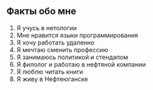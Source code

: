 ## Факты обо мне

1. Я учусь в нетологии
2. Мне нравится языки программирования
3. Я хочу работать удаленно
4. Я мечтаю сменить профессию
5. Я занимаюсь политикой и стендапом 
6. Я филолог и работаю в нефтяной компании
7. Я люблю читать книги
8. Я живу в Нефтеюганске

